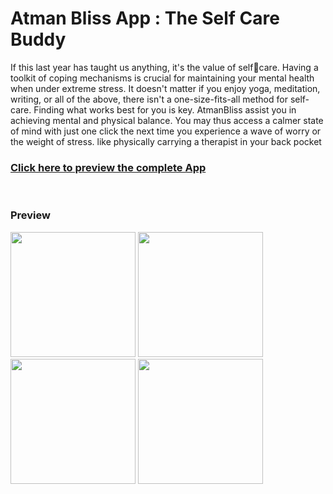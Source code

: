 Atman Bliss App : The Self Care Buddy
=================================
If this last year has taught us anything, it's the value of selfcare. Having a toolkit of coping mechanisms is crucial for
maintaining your mental health when under extreme stress. It doesn't matter if you enjoy yoga, meditation, writing, or
all of the above, there isn't a one-size-fits-all method for self-care. Finding what works best for you is key.
AtmanBliss assist you in achieving mental and physical balance. You may thus access a calmer state of mind with
just one click the next time you experience a wave of worry or the weight of stress. like physically carrying a therapist in your back pocket

<h3>
<a href="https://www.linkedin.com/posts/smilewithkhushi_android-compose-camp-2022-activity-6994680630852661249-Scm5?utm_source=share&utm_medium=member_desktop"> Click here to preview the complete App </a>
</h3>
  <br>
  
<h3> Preview </h3>

<img src="https://user-images.githubusercontent.com/102166679/196234078-08df4502-6706-4253-b86a-3295edefd2b0.jpeg" width=200px>
<img src="https://user-images.githubusercontent.com/102166679/196234216-fc36ed47-41db-4774-a418-279e58727c4c.jpeg" width=200px>
<img src="https://user-images.githubusercontent.com/102166679/196234878-f3ba7045-ac82-4ba7-bb9e-d06db36834a6.jpeg" width=200px>
<img src="https://user-images.githubusercontent.com/102166679/196234946-6787c74c-a614-4236-b9a5-bc88203d7810.jpeg" width=200px>
